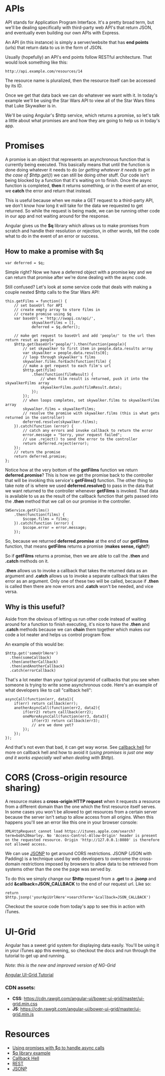 # APIs
API stands for Application Program Interface. It's a pretty broad term, but we'll be dealing specifically with third-party web API's that return JSON, and eventually even building our own APIs with Express.

An API (in this instance) is simply a server/website that has **end points** (urls) that return data to us in the form of JSON.

Usually (hopefully) an API's end points follow RESTful architecture. That would look something like this:

```
http://api.example.com/resources/14
```

The resource name is pluralized, then the resource itself can be accessed by its ID.

Once we get that data back we can do whatever we want with it. In today's example we'll be using the Star Wars API to view all of the Star Wars films that Luke Skywalker is in.

We'll be using Angular's $http service, which returns a promise, so let's talk a little about what promises are and how they are going to help us in today's app.

# Promises

A promise is an object that represents an asynchronous function that is currently being executed.
This basically means that until the function is done doing whatever it needs to do (*or getting whatever it needs to get in the case of $http.get()*) we can still be doing other stuff. Our code isn't being blocked by a function that it's waiting on to finish. Once the async function is completed, **then** it returns something, or in the event of an error, we **catch** the error and return that instead.

This is useful because when we make a GET request to a third-party API, we don't know how long it will take for the data we requested to get returned. So while the request is being made, we can be running other code in our app and not waiting around for the response.

Angular gives us the **$q** library which allows us to make promises from scratch and handle their resolution or rejection, in other words, tell the code what to do in the event of an error or success.

## How to make a promise with $q

```
var deferred = $q;
```
Simple right? Now we have a deferred object with a promise key and we can return that promise after we're done dealing with the async code.

Still confused? Let's look at some service code that deals with making a couple nested $http calls to the Star Wars API:

```
this.getFilms = function() {
	// set baseUrl for API
	// create empty array to store films in
	// create promise using $q
	var baseUrl = 'http://swapi.co/api/',
			skywalkerFilms = [],
			deferred = $q.defer();

	// make get request to baseUrl and add 'people/' to the url then return resut as people
	$http.get(baseUrl+'people/').then(function(people){
		// set skywalker to first item in people.data.results array
		var skywalker = people.data.results[0];
		// loop through skywalker's films
		skywalker.films.forEach(function(film) {
		// make a get request to each film's url
		$http.get(film)
			.then(function(filmResult) {
				// when film result is returned, push it into the skywalkerFilms array
				skywalkerFilms.push(filmResult.data);
			});
		});
		// when loops completes, set skywalker.films to skywalkerFilms array
		skywalker.films = skywalkerFilms;
		// resolve the promise with skywalker.films (this is what gets returned in the controller)
		deferred.resolve(skywalker.films);
	}).catch(function (error) {
		// catch any errors and invoke callback to return the error
		error.message = "Sorry, your request failed";
		// use .reject() to send the error to the controller
		return deferred.reject(error);
	});
	// return the promise
	return deferred.promise;
};

```

Notice how at the very bottom of the **getFilms** function we return **deferred.promise**?
This is how we get the promise back to the controller that will be invoking this service's **getFilms()** function. The other thing to take note of is where we used **deferred.resolve()** to pass in the data that we want returned to the controller whenever **getFilms** is invoked. That data is available to us as the result of the callback function that gets passed into the **.then** method that we call on our promise in the controller.

```
SWService.getFilms()
	.then(function(films) {
		$scope.films = films;
	}).catch(function (error) {
		$scope.error = error.message;
	});
```
So, because we returned **deferred.promise** at the end of our **getFilms** function, that means **getFilms** returns a promise (**makes sense, right?**)

So if **getFilms** returns a promise, then we are able to call the **.then** and **.catch** methods on it.

**.then** allows us to invoke a callback that takes the returned data as an argument and **.catch** allows us to invoke a separate callback that takes the error as an argument. Only one of these two will be called, because if **.then** is called then there are now errors and **.catch** won't be needed, and vice versa.

## Why is this useful? 

Aside from the obvious of letting us run other code instead of waiting around for a function to finish executing, it's nice to have the **.then** and **.catch** methods because we can **chain** them together which makes our code a lot neater and helps us control program flow.

An example of this would be:

```
$http.get('someUrlHere')
  .then(someCallback)
  .then(anotherCallback)
  .then(andAnotherCallback)
  .catch(errorCallback)
```

That's a lot neater than your typical pyramid of callbacks that you see when someone is trying to write some asynchronous code.
Here's an example of what developers like to call "callback hell":

```
asyncCall(function(err, data1){
    if(err) return callback(err);       
    anotherAsyncCall(function(err2, data2){
        if(err2) return calllback(err2);
        oneMoreAsyncCall(function(err3, data3){
            if(err3) return callback(err3);
            // are we done yet?
        });
    });
});
```

And that's not even that bad, it can get way worse. See [callback hell](http://callbackhell.com/) for more on callback hell and how to avoid it (*using promises is just one way and it works especially well when dealing with $http*).

# CORS (Cross-origin resource sharing)

A resource makes a **cross-origin HTTP request** when it requests a resource from a different domain than the one which the first resource itself serves. In some cases you won't be allowed  to get resources from a certain server because the server isn't setup to allow access from all origins. When this happens you'll see an error like this one in your browser console:

```
XMLHttpRequest cannot load https://itunes.apple.com/search?term=bob%20marley. No 'Access-Control-Allow-Origin' header is present on the requested resource. Origin 'http://127.0.0.1:8080' is therefore not allowed access.
```

We can use [JSONP](https://en.wikipedia.org/wiki/JSONP) to get around CORS restrictions. JSONP (JSON with Padding) is a technique used by web developers to overcome the cross-domain restrictions imposed by browsers to allow data to be retrieved from systems other than the one the page was served by.

To do this we simply change our **$http** request from a **.get** to a **.jsonp** and add **&callback=JSON_CALLBACK** to the end of our request url. Like so:

```
return $http.jsonp('yourApiUrlHere'+searchTerm+'&callback=JSON_CALLBACK')
```

Checkout the source code from today's app to see this in action with iTunes.

# UI-Grid

Angular has a sweet grid system for displaying data easily. You'll be using it in your iTunes app this evening, so checkout the docs and run through the tutorial to get up and running.

*Note: this is the new and improved version of NG-Grid*

[Angular UI-Grid Tutorial](http://ui-grid.info/docs/#/tutorial/101_intro)

### CDN assets: 

- **CSS**: https://cdn.rawgit.com/angular-ui/bower-ui-grid/master/ui-grid.min.css
- **JS**: https://cdn.rawgit.com/angular-ui/bower-ui-grid/master/ui-grid.min.js



# Resources
- [Using promises with $q to handle async calls](http://chariotsolutions.com/blog/post/angularjs-corner-using-promises-q-handle-asynchronous-calls/)
- [$q library example](https://www.youtube.com/watch?v=wA0gZnBI8i4)
- [Callback Hell](http://callbackhell.com/)
- [REST](https://en.wikipedia.org/wiki/Representational_state_transfer)
- [JSONP](https://en.wikipedia.org/wiki/JSONP)